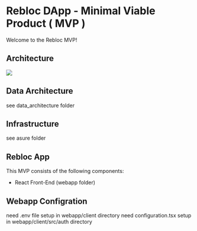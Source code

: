 # Rebloc DApp - Minimal Viable Product ( MVP )
 
Welcome to the Rebloc MVP!

## Architecture 
![](https://github.com/iLookaboutlodge/rebloc-mvp/blob/master/doc/ReblocArch%20-%20MVP%20Components-2.png)

## Data Architecture
see data_architecture folder

## Infrastructure 
see asure folder

## Rebloc App
This MVP consists of the following components:
- React Front-End (webapp folder)

## Webapp Configration 
need .env file setup in webapp/client directory
need configuration.tsx setup in webapp/client/src/auth directory
